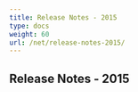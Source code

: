 ```yaml
---
title: Release Notes - 2015
type: docs
weight: 60
url: /net/release-notes-2015/
---
```


## **Release Notes - 2015**
